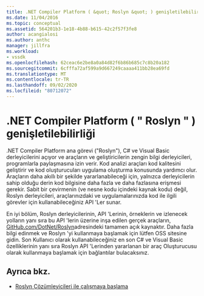 ```yaml
---
title: .NET Compiler Platform ( &quot; Roslyn &quot; ) genişletilebilirliği | Microsoft Docs
ms.date: 11/04/2016
ms.topic: conceptual
ms.assetid: 564201b3-1e18-4b88-b615-42c2f57f3fe8
author: acangialosi
ms.author: anthc
manager: jillfra
ms.workload:
- vssdk
ms.openlocfilehash: 62ceac6e2be8a0a84d82f6b86b685c7c8b20a182
ms.sourcegitcommit: 6cfffa72af599a9d667249caaaa411bb28ea69fd
ms.translationtype: MT
ms.contentlocale: tr-TR
ms.lasthandoff: 09/02/2020
ms.locfileid: "80712072"
---
```

# <a name="net-compiler-platform-quotroslynquot-extensibility"></a>.NET Compiler Platform ( &quot; Roslyn &quot; ) genişletilebilirliği
.NET Compiler Platform ana görevi ("Roslyn"), C# ve Visual Basic derleyicilerini açıyor ve araçların ve geliştiricilerin zengin bilgi derleyicileri, programlarla paylaşmasına izin verir. Kod analizi araçları kod kalitesini geliştirir ve kod oluşturucuları uygulama oluşturma konusunda yardımcı olur. Araçların daha akıllı bir şekilde yararlanabileceği için, yalnızca derleyicilerin sahip olduğu derin kod bilgisine daha fazla ve daha fazlasına erişmesi gerekir. Sabit bir çevirmenin (ve nesne kodu içindeki kaynak kodu) değil, Roslyn derleyicileri, araçlarınızdaki ve uygulamalarınızda kod ile ilgili görevler için kullanabileceğiniz API 'Ler sunar.

 En iyi bölüm, Roslyn derleyicilerinin, API 'Lerinin, örneklerin ve izlenecek yolların yanı sıra bu API 'lerin üzerine inşa edilen gerçek araçların, [GitHub.com/DotNet/Roslyn](https://github.com/dotnet/Roslyn)adresindeki tamamen açık kaynaktır. Daha fazla bilgi edinmek ve Roslyn 'yi kullanmaya başlamak için lütfen OSS sitesine gidin. Son Kullanıcı olarak kullanabileceğiniz en son C# ve Visual Basic özelliklerinin yanı sıra Roslyn API 'Lerinden yararlanan bir araç Oluşturucusu olarak kullanmaya başlamak için bağlantılar bulacaksınız.

## <a name="see-also"></a>Ayrıca bkz.
- [Roslyn Çözümleyicileri ile çalışmaya başlama](../extensibility/getting-started-with-roslyn-analyzers.md)
